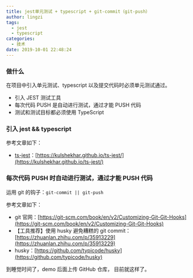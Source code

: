 ```yaml
---
title: jest单元测试 + typescript + git-commit（git-push）
author: lingzi
tags:
  - jest
  - typescript
categories:
  - 技术
date: 2019-10-01 22:48:24
---
```


### 做什么

在项目中引入单元测试、typescript 以及提交代码时必须单元测试通过。

- 引入 JEST 测试工具
- 每次代码 PUSH 是自动进行测试，通过才能 PUSH 代码
- 测试和测试目标都必须使用 TypeScript

### 引入 jest && typescript

参考文章如下：

- [ts-jest](https://kulshekhar.github.io/ts-jest/)：[https://kulshekhar.github.io/ts-jest/](https://kulshekhar.github.io/ts-jest/)

### 每次代码 PUSH 时自动进行测试，通过才能 PUSH 代码

运用 git 的钩子：`git-commit || git-push`

参考文章如下：

- git 官网：[https://git-scm.com/book/en/v2/Customizing-Git-Git-Hooks](https://git-scm.com/book/en/v2/Customizing-Git-Git-Hooks)
- 【工具推荐】使用 husky 避免糟糕的 git commit：[https://zhuanlan.zhihu.com/p/35913229](https://zhuanlan.zhihu.com/p/35913229)
- husky：[https://github.com/typicode/husky](https://github.com/typicode/husky)

到睡觉时间了，demo 后面上传 GitHub 仓库， 目前就这样了。
